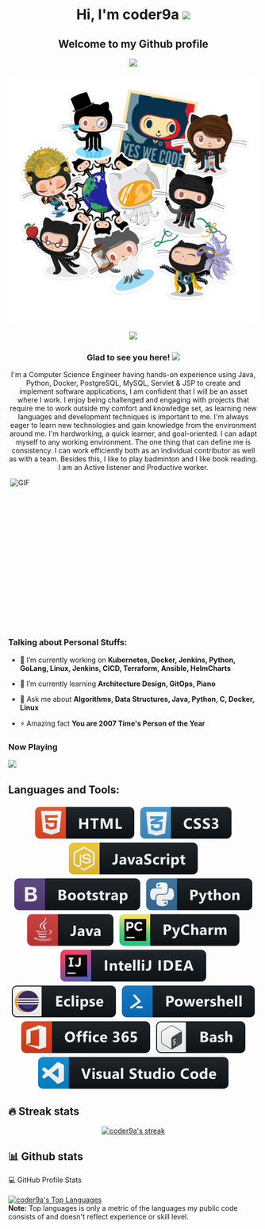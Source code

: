 <h1 align="center">Hi, I'm coder9a <img src="https://media.giphy.com/media/hvRJCLFzcasrR4ia7z/giphy.gif" width="28"></h1>
<h2 align="center">Welcome to my Github profile</h2>

<p align="center"> <img src="https://readme-typing-svg.herokuapp.com?color=306998&center=true&lines=Think%2C+Share+%26+Grow;Site+Reliability+Engineer">
</p>

<p align="center"> <img alt="GIF" src="img/git_image.jpg" width="500" height="500" /> </p>


<!-- Badges template - https://github.com/badges/shields -->
<p align="center">
    <a href="https://github.com/coder9a"> <img src="https://img.shields.io/badge/GitHub-100000?style=for-the-badge&logo=github&logoColor=white"></a>
</p>
<h3 align="center"> Glad to see you here! <img src="https://komarev.com/ghpvc/?username=coder9a&label=Profile%20views&color=0e75b6&style=flat"> </h3> 
<p align="center">I'm a Computer Science Engineer having hands-on experience using Java, Python, Docker, PostgreSQL, MySQL, Servlet & JSP to create and implement software applications, I am confident that I will be an asset where I work. I enjoy being challenged and engaging with projects that require me to work outside my comfort and knowledge set, as learning new languages and development techniques is important to me. I'm always eager to learn new technologies and gain knowledge from the environment around me. I'm hardworking, a quick learner, and goal-oriented. I can adapt myself to any working environment. The one thing that can define me is consistency. I can work efficiently both as an individual contributor as well as with a team. Besides this, I like to play badminton and I like book reading. I am an Active listener and Productive worker.</p>

<img align="right" alt="GIF" src="https://media.giphy.com/media/YjRhfUvAnVk5PV6FFq/giphy.gif?raw=true" width="500" height="320" />
<p align="right">
<h3>Talking about Personal Stuffs:</h3></p>

- 🔭 I’m currently working on **Kubernetes, Docker, Jenkins, Python, GoLang, Linux, Jenkins, CICD, Terraform, Ansible, HelmCharts**

- 🌱 I’m currently learning **Architecture Design, GitOps, Piano**

- 💬 Ask me about **Algorithms, Data Structures, Java, Python, C, Docker, Linux**

- ⚡ Amazing fact **You are 2007 Time's Person of the Year**

### Now Playing
  <a href="https://andyruwruw.vercel.app/api/now-playing?open">
    <!-- Music bars move to the beat and are colored based on the track's happiness, danceability and energy! -->
    <img src="https://andyruwruw.vercel.app/api/now-playing">
  </a>

## Languages and Tools:

<p align="center">
  <!-- For more icons please follow  https://github.com/MikeCodesDotNET/ColoredBadges -->
  <img src="https://raw.githubusercontent.com/8bithemant/8bithemant/master/svg/dev/languages/html.svg" alt="html" style="vertical-align:top; margin:4px">    
  <img src="https://raw.githubusercontent.com/MikeCodesDotNET/ColoredBadges/master/svg/dev/languages/css3.svg" alt="csharp" style="vertical-align:top; margin:4px">
  <img src="https://raw.githubusercontent.com/8bithemant/8bithemant/master/svg/dev/languages/js.svg" alt="js" style="vertical-align:top; margin:4px">
  <img src="https://github.com/MikeCodesDotNET/ColoredBadges/raw/master/svg/dev/frameworks/bootstrap.svg" alt="js" style="vertical-align:top; margin:4px">
  <img src="https://raw.githubusercontent.com/MikeCodesDotNET/ColoredBadges/master/svg/dev/languages/python.svg" alt="react" style="vertical-align:top; margin:4px">
  <img src="https://raw.githubusercontent.com/MikeCodesDotNET/ColoredBadges/master/svg/dev/languages/java.svg" alt="vue" style="vertical-align:top; margin:4px">
  <img src="https://github.com/MikeCodesDotNET/ColoredBadges/raw/master/svg/dev/tools/jetbrains_pycharm.svg" alt="cloud" style="vertical-align:top; margin:4px">
  <img src="https://github.com/MikeCodesDotNET/ColoredBadges/raw/master/svg/dev/tools/jetbrains_intellij.svg" alt="datascience" style="vertical-align:top; margin:4px">
  <img src="https://github.com/MikeCodesDotNET/ColoredBadges/raw/master/svg/dev/tools/eclipse.svg" alt="gcp" style="vertical-align:top; margin:4px">
  <img src="https://github.com/MikeCodesDotNET/ColoredBadges/raw/master/svg/dev/tools/powershell.svg" alt="gcp" style="vertical-align:top; margin:4px">
  <img src="https://github.com/MikeCodesDotNET/ColoredBadges/raw/master/svg/dev/services/office_365.svg" alt="npm" style="vertical-align:top; margin:4px">
  <img src="https://raw.githubusercontent.com/8bithemant/8bithemant/master/svg/dev/tools/bash.svg" alt="bash" style="vertical-align:top; margin:4px">
  <img src="https://raw.githubusercontent.com/8bithemant/8bithemant/master/svg/dev/tools/visualstudio_code.svg" alt="vscode" style="vertical-align:top; margin:4px">
</p>

## 🔥 Streak stats

<!-- GitHub Readme Streak Stats - https://github.com/DenverCoder1/github-readme-streak-stats -->
<p align="center">
  <a href="https://github.com/coder9a/github-readme-streak-stats">
    <img title="🔥 Get streak stats for your profile at git.io/streak-stats" alt="coder9a's streak" src="https://github-readme-streak-stats.herokuapp.com/?user=coder9a&theme=monokai-metallian&hide_border=true"/>
  </a>
</p>

## 📊 Github stats

<!-- https://github.com/anuraghazra/github-readme-stats -->

  <summary>💻 GitHub Profile Stats</summary>
  <br/>
  <a href="https://github.com/anuraghazra/github-readme-stats"><img alt="coder9a's Top Languages" src="https://github-readme-stats.vercel.app/api/top-langs/?username=coder9a&langs_count=8&layout=compact&theme=react&hide_border=true&bg_color=1F222E&title_color=F85D7F&icon_color=F8D866" height="192px"/></a>
  <br/>
  <b>Note:</b> Top languages is only a metric of the languages my public code consists of and doesn't reflect experience or skill level.
<br><br>
<!-- https://github.com/ashutosh00710/github-readme-activity-graph -->
<!-- <a href="https://github.com/ashutosh00710/github-readme-activity-graph"><img alt="coder9a's Activity Graph" src="https://activity-graph.herokuapp.com/graph?username=coder9a&bg_color=1F222E&color=F8D866&line=F85D7F&point=FFFFFF&hide_border=true" /></a>  -->
